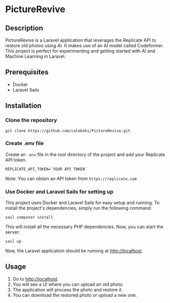 # PictureRevive

## Description

PictureRevive is a Laravel application that leverages the Replicate API to restore old photos using AI. It makes use of an AI model called Codeformer. This project is perfect for experimenting and getting started with AI and Machine Learning in Laravel.

## Prerequisites

- Docker
- Laravel Sails

## Installation

### Clone the repository

```
git clone https://github.com/caleboki/PictureRevive.git
```


### Create .env file

Create an `.env` file in the root directory of the project and add your Replicate API token.

```
REPLICATE_API_TOKEN=`YOUR API TOKEN`
```

Note: You can obtain an API token from `https://replicate.com`

### Use Docker and Laravel Sails for setting up

This project uses Docker and Laravel Sails for easy setup and running. To install the project's dependencies, simply run the following command:

```
sail composer install
```

This will install all the necessary PHP dependencies. Now, you can start the server:

```
sail up
```

Now, the Laravel application should be running at [http://localhost](http://localhost).

## Usage

1. Go to [http://localhost](http://localhost).
2. You will see a UI where you can upload an old photo.
3. The application will process the photo and restore it.
4. You can download the restored photo or upload a new one.
